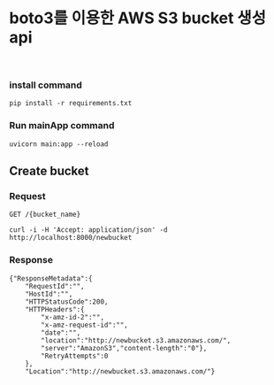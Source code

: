 # boto3를 이용한 AWS S3 bucket 생성 api
<br>

### install command
```shell
pip install -r requirements.txt  
```

### Run mainApp command
```
uvicorn main:app --reload
```

## Create bucket

### Request

`GET /{bucket_name}`

    curl -i -H 'Accept: application/json' -d http://localhost:8000/newbucket

### Response

    {"ResponseMetadata":{
        "RequestId":"",
        "HostId":"",
        "HTTPStatusCode":200,
        "HTTPHeaders":{
            "x-amz-id-2":"",
            "x-amz-request-id":"",
            "date":"",
            "location":"http://newbucket.s3.amazonaws.com/",
            "server":"AmazonS3","content-length":"0"},
            "RetryAttempts":0
        },
        "Location":"http://newbucket.s3.amazonaws.com/"}


